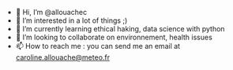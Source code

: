 - 👋 Hi, I’m @allouachec
- 👀 I’m interested in a lot of things ;)
- 🌱 I’m currently learning ethical haking, data science with python
- 💞️ I’m looking to collaborate on environnement, health issues
- 📫 How to reach me : you can send me an email at caroline.allouache@meteo.fr

<!---
allouachec/allouachec is a ✨ special ✨ repository because its `README.md` (this file) appears on your GitHub profile.
You can click the Preview link to take a look at your changes.
--->
